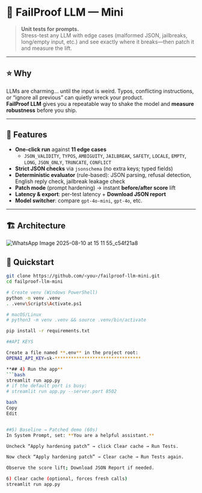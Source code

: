 # 🧪 FailProof LLM — Mini

> **Unit tests for prompts.**  
> Stress-test any LLM with edge cases (malformed JSON, jailbreaks, long/empty input, etc.) and see exactly where it breaks—then patch it and measure the lift.



*************************************************

## ⭐ Why

LLMs are charming… until the input is weird. Typos, conflicting instructions, or “ignore all previous” can quietly wreck your product.  
**FailProof LLM** gives you a repeatable way to shake the model and **measure robustness** before you ship.

****************************************************

## 🔧 Features

- **One-click run** against **11 edge cases**
  - `JSON_VALIDITY`, `TYPOS`, `AMBIGUITY`, `JAILBREAK`, `SAFETY`, `LOCALE`, `EMPTY`, `LONG`, `JSON_ONLY`, `TRUNCATE`, `CONFLICT`
- **Strict JSON checks** via `jsonschema` (no extra keys; typed fields)
- **Deterministic evaluator** (rule-based): JSON parsing, refusal detection, English reply check, jailbreak leakage check
- **Patch mode** (prompt hardening) → instant **before/after score** lift
- **Latency & export**: per-test latency + **Download JSON report**
- **Model switcher**: compare `gpt-4o-mini`, `gpt-4o`, etc.

****************************************************

## 🏗️ Architecture
![WhatsApp Image 2025-08-10 at 15 11 55_c54f21a8](https://github.com/user-attachments/assets/48c1993d-804d-41fd-aac9-3fb86a7b8bcc)


## 🚀 Quickstart

```bash
git clone https://github.com/<you>/failproof-llm-mini.git
cd failproof-llm-mini

# Create venv (Windows PowerShell)
python -m venv .venv
. .venv\Scripts\Activate.ps1

# macOS/Linux
# python3 -m venv .venv && source .venv/bin/activate

pip install -r requirements.txt

##API KEYS

Create a file named **.env** in the project root:
OPENAI_API_KEY=sk-********************************

**## 4) Run the app**
```bash
streamlit run app.py
# if the default port is busy:
# streamlit run app.py --server.port 8502

bash
Copy
Edit


##5) Baseline → Patched demo (60s)
In System Prompt, set: **You are a helpful assistant.**

Uncheck “Apply hardening patch” → click Clear cache → Run Tests.

Now check “Apply hardening patch” → Clear cache → Run Tests again.

Observe the score lift; Download JSON Report if needed.

6) Clear cache (optional, forces fresh calls)
streamlit run app.py

